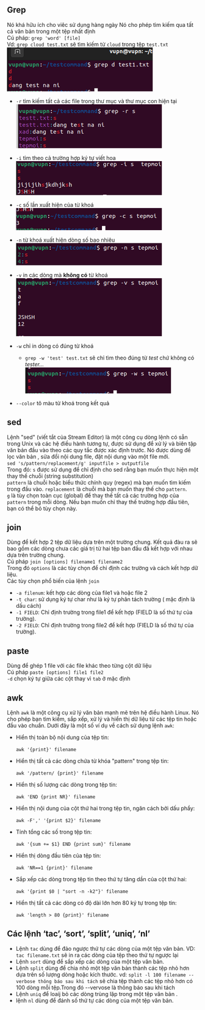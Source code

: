 ## Grep

Nó khá hữu ích cho viêc sử dụng hàng ngày
Nó cho phép tìm kiếm qua tất cả văn bản trong một tệp nhất định  
Cú pháp: `grep 'word' [file]`   
Vd: `grep cloud test.txt` sẽ tìm kiếm từ `cloud` trong tệp `test.txt`  
![Alt](https://github.com/sys6101/vupncloud/raw/main/Picture/Linux/grep1.png)

- `-r` tìm kiếm tất cả các file trong thư mục và thư mục con hiện tại   
![Alt](https://github.com/sys6101/vupncloud/raw/main/Picture/Linux/grep2.png)
- `-i` tìm theo cả trường hợp ký tự viết hoa
![Alt](https://github.com/sys6101/vupncloud/raw/main/Picture/Linux/grep3.png)
- `-c` số lần xuất hiện của từ khoá   
![Alt](https://github.com/sys6101/vupncloud/raw/main/Picture/Linux/grep4.png)
- `-n` từ khoá xuất hiện dòng số bao nhiêu    
![Alt](https://github.com/sys6101/vupncloud/raw/main/Picture/Linux/grep5.png)
- `-v` in các dòng mà **không có** từ khoá  
![Alt](https://github.com/sys6101/vupncloud/raw/main/Picture/Linux/grep6.png)
- `-w` chỉ in dòng có đúng từ khoá
  - `grep -w 'test' test.txt` sẽ chỉ tìm theo đúng từ _test_ chứ không có _tester..._   
  ![Alt](https://github.com/sys6101/vupncloud/raw/main/Picture/Linux/grep7.png)


- `--color` tô màu từ khoá trong kết quả

## sed

Lệnh "sed" (viết tắt của Stream Editor) là một công cụ dòng lệnh có sẵn trong Unix và các hệ điều hành tương tự, được sử dụng để xử lý và biên tập văn bản đầu vào theo các quy tắc được xác định trước.
Nó được dùng để lọc văn bản , sửa đổi nội dung file, đặt nội dung vào một file mới.   
`sed 's/pattern/replacement/g' inputfile > outputfile`  
Trong đó:
`s`  được sử dụng để chỉ định cho sed rằng bạn muốn thực hiện một thay thế chuỗi (string substitution)  
`pattern` là chuỗi hoặc biểu thức chính quy (regex) mà bạn muốn tìm kiếm trong đầu vào.
`replacement` là chuỗi mà bạn muốn thay thế cho `pattern`.  
`g` là tùy chọn toàn cục (global) để thay thế tất cả các trường hợp của `pattern` trong mỗi dòng. Nếu bạn muốn chỉ thay thế trường hợp đầu tiên, bạn có thể bỏ tùy chọn này.  

## join

Dùng để  kết hợp 2 tệp dữ liệu dựa trên một trường chung. Kết quả đàu ra sẽ bao gồm các dòng chưa các giá trị từ hai tệp ban đầu đã kết hợp với nhau dựa trên trường chung.   
Cú pháp `join [options] filename1 filename2`    
Trong đó `options` là các tùy chọn để chỉ định các trường và cách kết hợp dữ liệu.    
Các tùy chọn phổ biến của lệnh `join`
- `-a filenum`: kết hợp các dòng của file1 và hoặc file 2
- `-t char`: sử dụng ký tự char như là ký tự phân tách trường ( mặc định là dấu cách)
-  `-1 FIELD`: Chỉ định trường trong file1 để kết hợp (FIELD là số thứ tự của trường).
- `-2 FIELD`: Chỉ định trường trong file2 để kết hợp (FIELD là số thứ tự của trường).

##  paste

Dùng để ghép 1 file với các file khác theo từng cột dữ liệu  
Cú pháp `paste [options] file1 file2`   
`-d` chọn ký tự giữa các cột thay vì `tab` ở mặc định   

## awk

Lệnh `awk` là một công cụ xử lý văn bản mạnh mẽ trên hệ điều hành Linux. Nó cho phép bạn tìm kiếm, sắp xếp, xử lý và hiển thị dữ liệu từ các tệp tin hoặc đầu vào chuẩn. Dưới đây là một số ví dụ về cách sử dụng lệnh `awk`:

- Hiển thị toàn bộ nội dung của tệp tin:

  `awk '{print}' filename`

- Hiển thị tất cả các dòng chứa từ khóa "pattern" trong tệp tin:

  `awk '/pattern/ {print}' filename`

- Hiển thị số lượng các dòng trong tệp tin:

  `awk 'END {print NR}' filename`

- Hiển thị nội dung của cột thứ hai trong tệp tin, ngăn cách bởi dấu phẩy:

  `awk -F',' '{print $2}' filename`

- Tính tổng các số trong tệp tin:

  `awk '{sum += $1} END {print sum}' filename`

- Hiển thị dòng đầu tiên của tệp tin:

  `awk 'NR==1 {print}' filename`

- Sắp xếp các dòng trong tệp tin theo thứ tự tăng dần của cột thứ hai:

  `awk '{print $0 | "sort -n -k2"}' filename`

- Hiển thị tất cả các dòng có độ dài lớn hơn 80 ký tự trong tệp tin:

  `awk 'length > 80 {print}' filename`


## Các lệnh ‘tac’, ‘sort’, ‘split’, ‘uniq’, ‘nl’

- Lệnh `tac` dùng để đảo ngược thứ tự các dòng của một tệp văn bản. VD: `tac filename.txt` sẽ in ra các dòng của tệp theo thứ tự ngược lại    
- Lệnh `sort` dùng để sắp xếp  các dòng của một tệp văn bản.    
- Lệnh `split` dùng để chia nhỏ một tệp văn bản thành các tệp nhỏ hơn dựa trên số lượng dòng hoặc kích thước. vd: `split -l 100 filename --verbose thông báo sau khi tách` sẽ chia tệp thành các tệp nhỏ hơn có 100 dòng mỗi tệp.Trong đó --vervose là thông báo sau khi tách   
- Lệnh `uniq` để loaij bỏ các dòng trùng lặp trong một tệp văn bản .    
- lệnh `nl` dùng để đánh số thứ tự các dòng của một tệp văn bản.  
